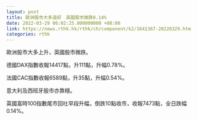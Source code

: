 ```yaml
---
layout: post
title: 歐洲股市大多造好　英國股市微跌0.14%
date: 2022-03-29 06:02:25.000000000 +08:00
link: https://news.rthk.hk/rthk/ch/component/k2/1641367-20220329.htm
categories: rthk
---
```


歐洲股市大多上升，英國股市微跌。

德國DAX指數收報14417點，升111點，升幅0.78%。

法國CAC指數收報6589點，升35點，升幅0.54%。

意大利及西班牙股市亦靠穩。

英國富時100指數尾市回吐早段升幅，倒跌10點收市，收報7473點，全日跌幅0.14%。
